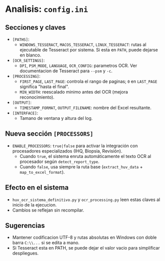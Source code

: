 # Analisis: `config.ini`

## Secciones y claves
- `[PATHS]`:
  - `WINDOWS_TESSERACT`, `MACOS_TESSERACT`, `LINUX_TESSERACT`: rutas al ejecutable de Tesseract por sistema. Si esta en `PATH`, puede dejarse en blanco.
- `[OCR_SETTINGS]`:
  - `DPI`, `PSM_MODE`, `LANGUAGE`, `OCR_CONFIG`: parametros OCR. Ver documentacion de Tesseract para `--psm` y `-c`.
- `[PROCESSING]`:
  - `FIRST_PAGE`, `LAST_PAGE`: controla el rango de paginas; `0` en `LAST_PAGE` significa "hasta el final".
  - `MIN_WIDTH`: reescalado minimo antes del OCR (mejora reconocimiento).
- `[OUTPUT]`:
  - `TIMESTAMP_FORMAT`, `OUTPUT_FILENAME`: nombre del Excel resultante.
- `[INTERFACE]`:
  - Tamano de ventana y altura del log.

## Nueva sección `[PROCESSORS]`
- `ENABLE_PROCESSORS`: `true|false` para activar la integración con procesadores especializados (IHQ, Biopsia, Revisión).
  - Cuando `true`, el sistema enruta automáticamente el texto OCR al procesador según `detect_report_type`.
  - Cuando `false`, usa siempre la ruta base (`extract_huv_data` + `map_to_excel_format`).

## Efecto en el sistema
- `huv_ocr_sistema_definitivo.py` y `ocr_processing.py` leen estas claves al inicio de la ejecucion.
- Cambios se reflejan sin recompilar.

## Sugerencias
- Mantener codificacion UTF-8 y rutas absolutas en Windows con doble barra `C:\\...` si se edita a mano.
- Si Tesseract esta en PATH, se puede dejar el valor vacio para simplificar despliegues.
